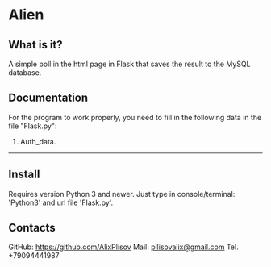 # Alien

What is it?
-----------

A simple poll in the html page in Flask that saves the result to the MySQL database.

Documentation
-------------

For the program to work properly, you need to fill in the following data in the file 
"Flask.py":
1. Auth_data.

------------

Install
---------

Requires version Python 3 and newer.
Just type in console/terminal: 'Python3' and url file 'Flask.py'.


Contacts
--------

GitHub: https://github.com/AlixPlisov
Mail: pllisovalix@gmail.com
Tel. +79094441987
